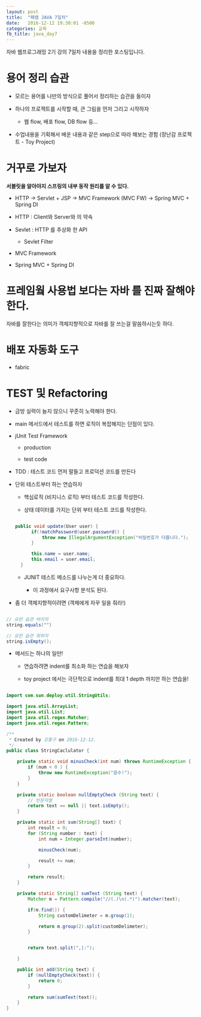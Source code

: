 ```yaml
---
layout: post
title:  "패캠 JAVA 7일차"
date:   2016-12-12 19:30:01 -0500
categories: 교육
fb_title: java_day7
---
```


자바 웹프로그래밍 2기 강의 7일차 내용을 정리한 포스팅입니다.

# 용어 정리 습관

* 모르는 용어를 나만의 방식으로 풀어서 정리하는 습관을 들이자

* 하나의 프로젝트를 시작할 때, 큰 그림을 먼저 그리고 시작하자

  * 웹 flow, 배포 flow, DB flow 등...

* 수업내용을 기획해서 배운 내용과 같은 step으로 따라 해보는 경험 (장난감 프로젝트 - Toy Project)


# 거꾸로 가보자

**서블릿을 알아야지 스프링의 내부 동작 원리를 알 수 있다.**

* HTTP -> Servlet + JSP -> MVC Framework (MVC FW) -> Spring MVC + Spring DI

* HTTP : Client와 Server와 의 약속

* Sevlet : HTTP 를 추상화 한 API

  * Sevlet Filter

* MVC Framework

* Spring MVC + Spring DI

# 프레임웤 사용법 보다는 **자바** 를 진짜 잘해야 한다.

자바를 잘한다는 의미가 객체지향적으로 자바를 잘 쓰는걸 말씀하시는듯 하다.

# 배포 자동화 도구

* fabric

# TEST 및 Refactoring

* 금방 실력이 늘지 않으니 꾸준히 노력해야 한다.

* main 메서드에서 테스트를 하면 로직이 복잡해지는 단점이 있다.

* jUnit Test Framework

  * production

  * test code

* TDD : 테스트 코드 먼저 말들고 프로덕션 코드를 만든다

* 단위 테스트부터 하는 연습하자

  * 핵심로직 (비지니스 로직) 부터 테스트 코드를 작성한다.

  * 상태 데이터를 가지는 단위 부터 테스트 코드를 작성한다.

  ``` java

  public void update(User user) {
		if(!matchPassword(user.password)) {
			throw new IllegalArgumentException("비밀번호가 다릅니다.");
		}

		this.name = user.name;
		this.email = user.email;
	}

  ```

  * JUNIT 테스트 메소드를 나누는게 더 중요하다.

    * 이 과정에서 요구사항 분석도 된다.

* 좀 더 객체지향적이려면 (객체에게 자꾸 일을 줘라!)

``` java

// 요런 습관 버리자
string.equals("")

// 요런 습관 취하자
string.isEmpty();

```

* 메서드는 하나의 일만!

  * 연습하려면 indent를 최소화 하는 연습을 해보자

  * toy project 에서는 극단적으로 indent를 최대 1 depth 까지만 하는 연습을!

``` java

import com.sun.deploy.util.StringUtils;

import java.util.ArrayList;
import java.util.List;
import java.util.regex.Matcher;
import java.util.regex.Pattern;

/**
 * Created by 강홍구 on 2016-12-12.
 */
public class StringCaclulator {

    private static void minusCheck(int num) throws RuntimeException {
        if (num < 0 ) {
            throw new RuntimeException("음수!");
        }
    }

    private static boolean nullEmptyCheck (String text) {
        // 빈문자열
        return text == null || text.isEmpty();
    }

    private static int sum(String[] text) {
        int result = 0;
        for (String number : text) {
            int num = Integer.parseInt(number);

            minusCheck(num);

            result += num;
        }

        return result;
    }

    private static String[] sumText (String text) {
        Matcher m = Pattern.compile("//(.)\n(.*)").matcher(text);

        if(m.find()) {
            String customDelimeter = m.group(1);

            return m.group(2).split(customDelimeter);
        }


        return text.split(",|:");

    }

    public int add(String text) {
        if (nullEmptyCheck(text)) {
            return 0;
        }

        return sum(sumText(text));
    }
}

```
